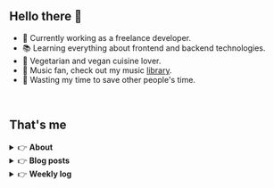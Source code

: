 <h2>Hello there 👋</h2>

- 🚀 Currently working as a freelance developer.
- :books: Learning everything about frontend and backend technologies.
- 🌱 Vegetarian and vegan cuisine lover.
- 🎵 Music fan, check out my music [library](https://simonemargio.im/music/).
- :dart: Wasting my time to save other people's time.

<br>

## That's me

<!-- markdownlint-disable MD033 -->
<details>
    <summary>&#128073 <b>About</b></summary><br/>

<!-- BLOG-POST-LIST:START -->

- 🏡 [About me](https://simonemargio.im/)
- 🤝 [Resume](https://simonemargio.im/resume/)
- 💻 [What I use](https://simonemargio.im/uses/)
- 📮 [Post](https://simonemargio.im/post/)
- 🌍 [More](https://simonemargio.im/more/)
  <!-- BLOG-POST-LIST:END -->
  </details>

<details>
    <summary>&#128073 <b>Blog posts</b></summary><br/>

<!-- BLOG-POST-LIST:START -->

- [MacBook Battery](https://simonemargio.im/blog/macbookbattery/)
- [Linux](https://simonemargio.im/blog/linux/)
- [LastPass](https://simonemargio.im/blog/lastpass/)
- [Apple Music](https://simonemargio.im/blog/applemusic/)
- [iCloud Keychain](https://simonemargio.im/blog/icloudkeychain/)
- [Digital legacy](https://simonemargio.im/blog/digitallegacy/)
- [Usability](https://simonemargio.im/blog/usability/)
- [Bitwarden](https://simonemargio.im/blog/bitwarden/)
- [About EXIF metadata](https://simonemargio.im/blog/aboutexifmetadata/)
- [Stop using whatsapp](https://simonemargio.im/blog/stopusingwhatsapp/)
- [More](https://simonemargio.im/blog/page/2/)
  <!-- BLOG-POST-LIST:END -->
  </details>

<details>
    <summary>&#128073 <b>Weekly log</b></summary><br/>

<!-- BLOG-POST-LIST:START -->
- [Aug - 2](https://simonemargio.im/log/2)
- [Aug - 1](https://simonemargio.im/log/1)
- [July](https://simonemargio.im/log/july)
- [June](https://simonemargio.im/log/june)
- [May](https://simonemargio.im/log/may/)
- [April](https://simonemargio.im/log/april/)
- [March](https://simonemargio.im/log/march/)
- [February](https://simonemargio.im/log/february/)
- [January](https://simonemargio.im/log/january/)
- [2023](https://simonemargio.im/log/2023)
  <!-- BLOG-POST-LIST:END -->
  </details>
